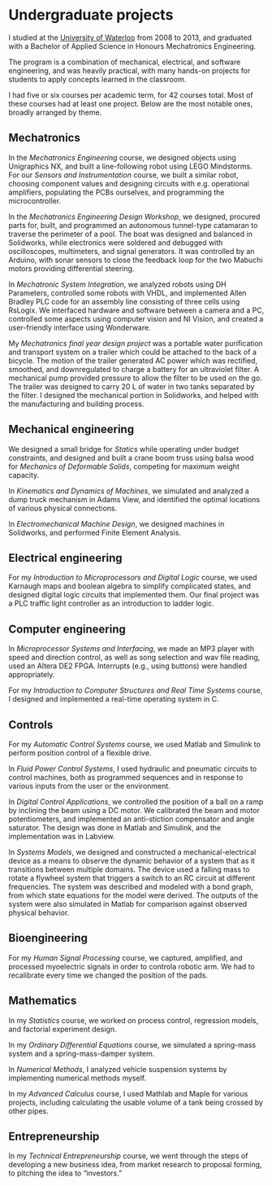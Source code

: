 # Undergraduate projects
I studied at the [University of Waterloo](../education/uwaterloo.md) from 2008 to 2013,
and graduated with a Bachelor of Applied Science in Honours Mechatronics Engineering.

The program is a combination of mechanical, electrical, and software engineering,
and was heavily practical, with many hands-on projects for students to apply concepts learned in the classroom.

I had five or six courses per academic term, for 42 courses total. Most of these courses had at least one project.
Below are the most notable ones, broadly arranged by theme.

## Mechatronics
In the _Mechatronics Engineering_ course, we designed objects using Unigraphics NX, and built a line-following robot using LEGO Mindstorms.
For our _Sensors and Instrumentation_ course, we built a similar robot,
choosing component values and designing circuits with e.g. operational amplifiers, populating the PCBs ourselves, and programming the microcontroller.

In the _Mechatronics Engineering Design Workshop_, we designed, procured parts for, built, and programmed
an autonomous tunnel-type catamaran to traverse the perimeter of a pool.
The boat was designed and balanced in Solidworks,
while electronics were soldered and debugged with oscilloscopes, multimeters, and signal generators.
It was controlled by an Arduino, with sonar sensors to close the feedback loop for the two Mabuchi motors providing differential steering.

In _Mechatronic System Integration_, we analyzed robots using DH Parameters, controlled some robots with VHDL,
and implemented Allen Bradley PLC code for an assembly line consisting of three cells using RsLogix.
We interfaced hardware and software between a camera and a PC,
controlled some aspects using computer vision and NI Vision, and created a user-friendly interface using Wonderware.

My _Mechatronics final year design project_ was a portable water purification and transport system on a trailer which could be attached to the back of a bicycle.
The motion of the trailer generated AC power which was rectified, smoothed, and downregulated to charge a battery for an ultraviolet filter.
A mechanical pump provided pressure to allow the filter to be used on the go.
The trailer was designed to carry 20 L of water in two tanks separated by the filter.
I designed the mechanical portion in Solidworks, and helped with the manufacturing and building process.


## Mechanical engineering
We designed a small bridge for _Statics_ while operating under budget constraints,
and designed and built a crane boom truss using balsa wood for _Mechanics of Deformable Solids_, competing for maximum weight capacity.

In _Kinematics and Dynamics of Machines_, we simulated and analyzed a dump truck mechanism in Adams View,
and identified the optimal locations of various physical connections.

In _Electromechanical Machine Design_, we designed machines in Solidworks, and performed Finite Element Analysis.

## Electrical engineering
For my _Introduction to Microprocessors and Digital Logic_ course, we used Karnaugh maps and boolean algebra to simplify complicated states,
and designed digital logic circuits that implemented them.
Our final project was a PLC traffic light controller as an introduction to ladder logic.

## Computer engineering
In _Microprocessor Systems and Interfacing_, we made an MP3 player with speed and direction control,
as well as song selection and wav file reading, used an Altera DE2 FPGA.
Interrupts (e.g., using buttons) were handled appropriately.

For my _Introduction to Computer Structures and Real Time Systems_ course,
I designed and implemented a real-time operating system in C.

## Controls
For my _Automatic Control Systems_ course, we used Matlab and Simulink to perform position control of a flexible drive.

In _Fluid Power Control Systems_, I used hydraulic and pneumatic circuits to control machines,
both as programmed sequences and in response to various inputs from the user or the environment.

In _Digital Control Applications_, we controlled the position of a ball on a ramp by inclining the beam using a DC motor.
We calibrated the beam and motor potentiometers, and implemented an anti-stiction compensator and angle saturator.
The design was done in Matlab and Simulink, and the implementation was in Labview.

In _Systems Models_, we designed and constructed a mechanical-electrical device
as a means to observe the dynamic behavior of a system that as it transitions between multiple domains.
The device used a falling mass to rotate a flywheel system that triggers a switch to an RC circuit at different frequencies.
The system was described and modeled with a bond graph, from which state equations for the model were derived.
The outputs of the system were also simulated in Matlab for comparison against observed physical behavior.

## Bioengineering
For my _Human Signal Processing_ course, we captured, amplified, and processed myoelectric signals in order to controla robotic arm.
We had to recalibrate every time we changed the position of the pads.

## Mathematics
In my _Statistics_ course, we worked on process control, regression models, and factorial experiment design.

In my _Ordinary Differential Equations_ course, we simulated a spring-mass system and a spring-mass-damper system.

In _Numerical Methods_, I analyzed vehicle suspension systems by implementing numerical methods myself.

In my _Advanced Calculus_ course, I used Mathlab and Maple for various projects,
including calculating the usable volume of a tank being crossed by other pipes.

## Entrepreneurship
In my _Technical Entrepreneurship_ course, we went through the steps of developing a new business idea,
from market research to proposal forming, to pitching the idea to “investors.”
